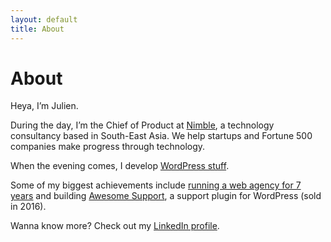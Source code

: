 ```yaml
---
layout: default
title: About
---
```


<div class="post">
	<h1 class="pageTitle">About</h1>
	<p class="intro">Heya, I’m Julien.</p>
	<p>During the day, I’m the Chief of Product at <a href="https://nimblehq.co/" target="_blank">Nimble</a>, a technology consultancy based in South-East Asia. We help startups and Fortune 500 companies make progress through technology.</p>
	<p>When the evening comes, I develop <a href="https://profiles.wordpress.org/julien731/" target="_blank">WordPress stuff</a>.</p>
	<p>Some of my biggest achievements include <a href="/work/n2clic">running a web agency for 7 years</a> and building <a href="/work/awesome-support">Awesome Support</a>, a support plugin for WordPress (sold in 2016).</p>
	<p>Wanna know more? Check out my <a href="https://www.linkedin.com/in/julienliabeuf/" target="_blank">LinkedIn profile</a>.</p>
</div>
